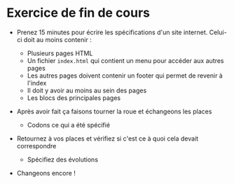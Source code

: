 # Exercice de fin de cours

- Prenez 15 minutes pour écrire les spécifications d'un site internet. Celui-ci doit au moins contenir :
  - Plusieurs pages HTML
  - Un fichier `index.html` qui contient un menu pour accéder aux autres pages
  - Les autres pages doivent contenir un footer qui permet de revenir à l'index
  - Il doit y avoir au moins au sein des pages
  - Les blocs des principales pages

- Après avoir fait ça faisons tourner la roue et échangeons les places
  - Codons ce qui a été spécifié

- Retournez à vos places et vérifiez si c'est ce à quoi cela devait correspondre
  - Spécifiez des évolutions

- Changeons encore !
